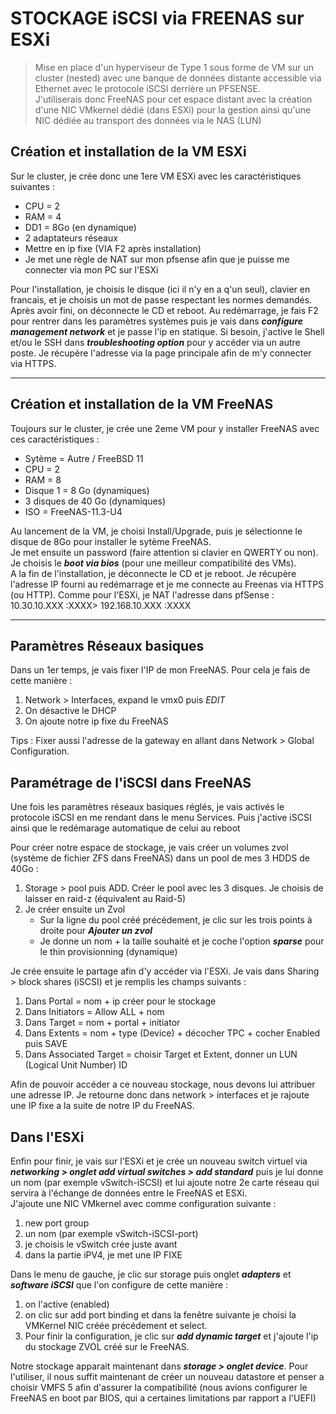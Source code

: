 # STOCKAGE iSCSI via FREENAS sur ESXi

> Mise en place d'un hyperviseur de Type 1 sous forme de VM sur un cluster (nested) avec une banque de données distante accessible via Ethernet avec le protocole iSCSI derrière un PFSENSE.  
> J'utiliserais donc FreeNAS pour cet espace distant avec la création d'une NIC VMkernel dédié (dans ESXi) pour la gestion ainsi qu'une NIC dédiée au transport des données via le NAS (LUN)



## Création et installation de la VM ESXi

Sur le cluster, je crée donc une 1ere VM ESXi avec les caractéristiques suivantes : 
* CPU = 2
* RAM = 4
* DD1 = 8Go (en dynamique)
* 2 adaptateurs réseaux
* Mettre en ip fixe (VIA F2 après installation)
* Je met une règle de NAT sur mon pfsense afin que je puisse me connecter via mon PC sur l'ESXi

Pour l'installation, je choisis le disque (ici il n'y en a q'un seul), clavier en francais, et je choisis un mot de passe respectant les normes demandés. Après avoir fini, on déconnecte le CD et reboot. Au redémarrage, je fais F2 pour rentrer dans les paramètres systèmes puis je vais dans ***configure management network*** et je passe l'ip en statique. Si besoin, j'active le Shell et/ou le SSH dans ***troubleshooting option*** pour y accéder via un autre poste. Je récupère l'adresse via la page principale afin de m'y connecter via HTTPS. 

---

## Création et installation de la VM FreeNAS

Toujours sur le cluster, je crée une 2eme VM pour y installer FreeNAS avec ces caractéristiques : 
* Sytème = Autre / FreeBSD 11
* CPU = 2
* RAM = 8
* Disque 1 = 8 Go (dynamiques)
* 3 disques de 40 Go (dynamiques)
* ISO = FreeNAS-11.3-U4


Au lancement de la VM, je choisi Install/Upgrade, puis je sélectionne le disque de 8Go pour installer le sytème FreeNAS.   
Je met ensuite un password (faire attention si clavier en QWERTY ou non). Je choisis le ***boot via bios*** (pour une meilleur compatibilité des VMs).  
A la fin de l'installation, je déconnecte le CD et je reboot.
Je récupère l'adresse IP fourni au redémarrage et je me connecte au Freenas via HTTPS (ou HTTP).
Comme pour l'ESXi, je NAT l'adresse dans pfSense : 10.30.10.XXX :XXXX> 192.168.10.XXX :XXXX

---

## Paramètres Réseaux basiques
Dans un 1er temps, je vais fixer l'IP de mon FreeNAS. Pour cela je fais de cette manière :
1. Network > Interfaces, expand le vmx0 puis *EDIT*
2. On désactive le DHCP
3. On ajoute notre ip fixe du FreeNAS

Tips : Fixer aussi l'adresse de la gateway en allant dans Network > Global Configuration.

## Paramétrage de l'iSCSI dans FreeNAS
Une fois les paramètres réseaux basiques réglés, je vais activés le protocole iSCSI en me rendant dans le menu Services. Puis j'active iSCSI ainsi que le redémarage automatique de celui au reboot

Pour créer notre espace de stockage, je vais créer un volumes zvol (système de fichier ZFS dans FreeNAS) dans un pool de mes 3 HDDS de 40Go :

1. Storage > pool puis ADD. Créer le pool avec les 3 disques. Je choisis de laisser en raid-z (équivalent au Raid-5)
2. Je créer ensuite un Zvol
    * Sur la ligne du pool créé précédement, je clic sur les trois points à droite pour ***Ajouter un zvol***
    * Je donne un nom + la taille souhaité et je coche l'option ***sparse*** pour le thin provisionning (dynamique)

Je crée ensuite le partage afin d'y accéder via l'ESXi. Je vais dans Sharing > block shares (iSCSI) et je remplis les champs suivants : 

1. Dans Portal = nom + ip créer pour le stockage
2. Dans Initiators = Allow ALL + nom
3. Dans Target = nom + portal + initiator
4. Dans Extents = nom + type (Device) + décocher TPC + cocher Enabled puis SAVE
5. Dans Associated Target = choisir Target et Extent, donner un LUN (Logical Unit Number) ID

Afin de pouvoir accéder a ce nouveau stockage, nous devons lui attribuer une adresse IP. Je retourne donc dans network > interfaces et je rajoute une IP fixe a la suite de notre IP du FreeNAS.
## Dans l'ESXi
Enfin pour finir, je vais sur l'ESXi et je crée un nouveau switch virtuel via ***networking > onglet add virtual switches > add standard*** puis je lui donne un nom (par exemple vSwitch-iSCSI) et lui ajoute notre 2e carte réseau qui servira à l'échange de données entre le FreeNAS et ESXi.  
J'ajoute une NIC VMkernel avec comme configuration suivante :   

1. new port group
2. un nom (par exemple vSwitch-iSCSI-port)
3. je choisis le vSwitch crée juste avant
4. dans la partie iPV4, je met une IP FIXE   

Dans le menu de gauche, je clic sur storage puis onglet ***adapters*** et ***software iSCSI*** que l'on configure de cette manière : 
1. on l'active (enabled)
2. on clic sur add port binding et dans la fenêtre suivante je choisi la VMKernel NIC créée précédement et select. 
3. Pour finir la configuration, je clic sur ***add dynamic target*** et j'ajoute l'ip du stockage ZVOL créé sur le FreeNAS.

Notre stockage apparait maintenant dans  ***storage > onglet device***. Pour l'utiliser, il nous suffit maintenant de créer un nouveau datastore et penser a choisir VMFS 5 afin d'assurer la compatibilité (nous avions configurer le FreeNAS en boot par BIOS, qui a certaines limitations par rapport a l'UEFI)
